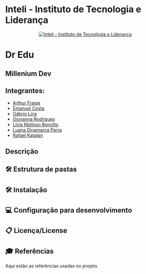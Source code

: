 # Inteli - Instituto de Tecnologia e Liderança 

<p align="center">
<a href= "https://www.inteli.edu.br/"><img src="https://www.inteli.edu.br/wp-content/uploads/2021/08/20172028/marca_1-2.png" alt="Inteli - Instituto de Tecnologia e Liderança" border="0"></a>
</p>

# Dr Edu

## Millenium Dev

## Integrantes: 
- <a href="http://linkedin.com/in/arthur-fraige">Arthur Fraige</a>
- <a href="http://linkedin.com/in/emanuel-45b637185">Emanuel Costa</a>
- <a href="http://linkedin.com/in/gabrio-lina-17ba60205">Gábrio Lina</a>
- <a href="http://linkedin.com/in/giovanna-rodrigues-araujo">Giovanna Rodrigues</a>
- <a href="https://www.linkedin.com/in/l%C3%ADvia-bonotto-9064641a3/">Lívia Mattoso Bonotto</a>
- <a href="https://www.linkedin.com/in/luanadinamarcaparra/">Luana Dinamarca Parra</a> 
- <a href="http://linkedin.com/in/rafael-katalan">Rafael Katalan</a>

## Descrição

## 🛠 Estrutura de pastas

## 🛠 Instalação

## 💻 Configuração para desenvolvimento

## 📋 Licença/License

## 🎓 Referências
Aqui estão as referências usadas no projeto.

